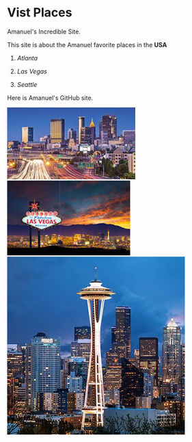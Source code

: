 # Vist Places
Amanuel's Incredible Site.

This site is about the Amanuel favorite places in the **USA**

1. *Atlanta* 

2. *Las Vegas* 
   
3. *Seattle*

Here is Amanuel's GitHub site.

![Atlanta](Atlanta.jpg)
![LasVegas](LasVegas.jpg)
![Seattle](Seattle.webp)
